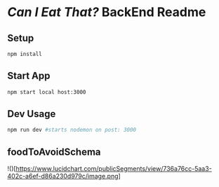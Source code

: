 # _Can I Eat That?_ BackEnd Readme

## Setup
```sh
npm install 
```

## Start App
```sh
npm start local host:3000
```

## Dev Usage

```sh
npm run dev #starts nodemon on post: 3000
```

## foodToAvoidSchema
!()[https://www.lucidchart.com/publicSegments/view/736a76cc-5aa3-402c-a6ef-d86a230d979c/image.png] 